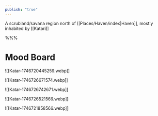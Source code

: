 ```yaml
---
publish: "true"
---
```



A scrubland/savana region north of [[Places/Haven/index|Haven]], mostly inhabited by [[Katari]]

%%%
# Mood Board
![[Katar-1746720445259.webp]]

![[Katar-1746726671574.webp]]

![[Katar-1746726742671.webp]]

![[Katar-1746726521566.webp]]

![[Katar-1746721858566.webp]]

